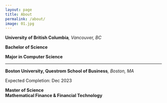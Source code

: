 ```yaml
---
layout: page
title: About
permalink: /about/
image: 01.jpg
---
```







<strong>University of British Columbia</strong><i>, Vancouver, BC</i>

<strong>Bachelor of Science</strong>

<strong>Major in Computer Science</strong>






***




<strong>Boston University, Questrom School of Business</strong><i>, Boston, MA</i>
<br> </b>
<p>Expected Completion: Dec 2023</p>
<strong>Master of Science</strong>
<br> </b>
<strong>Mathematical Finance & Financial Technology</strong>



